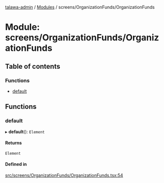 [talawa-admin](../README.md) / [Modules](../modules.md) / screens/OrganizationFunds/OrganizationFunds

# Module: screens/OrganizationFunds/OrganizationFunds

## Table of contents

### Functions

- [default](screens_OrganizationFunds_OrganizationFunds.md#default)

## Functions

### default

▸ **default**(): `Element`

#### Returns

`Element`

#### Defined in

[src/screens/OrganizationFunds/OrganizationFunds.tsx:54](https://github.com/duplixx/talawa-admin/blob/0632235/src/screens/OrganizationFunds/OrganizationFunds.tsx#L54)
